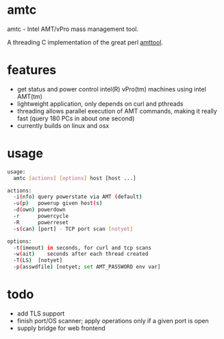 amtc
====

amtc - Intel AMT/vPro mass management tool.

A threading C implementation of the great perl [amttool](http://www.kraxel.org/cgit/amtterm/tree/amttool).

features
========

* get status and power control intel(R) vPro(tm) machines using intel AMT(tm)
* lightweight application, only depends on curl and pthreads
* threading allows parallel execution of AMT commands, making it really fast 
  (query 180 PCs in about one second)
* currently builds on linux and osx

usage
=====

```bash
usage:
  amtc [actions] [options] host [host ...]

actions:
  -i(nfo) query powerstate via AMT (default)  
  -u(p)   powerup given host(s) 
  -d(own) powerdown
  -r      powercycle
  -R      powerreset
  -s(can) [port] - TCP port scan [notyet]

options:
  -t(imeout) in seconds, for curl and tcp scans
  -w(ait)    seconds after each thread created
  -T(LS)  [notyet]
  -p(asswdfile) [notyet; set AMT_PASSWORD env var]
```

todo
====
+ add TLS support
+ finish port/OS scanner; apply operations only if a given port is open
+ supply bridge for web frontend

